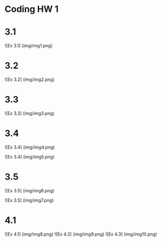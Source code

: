 # Coding HW 1

# 3.1
![Ex 3.1] (img/img1.png)

# 3.2
![Ex 3.2] (img/img2.png)

# 3.3
![Ex 3.3] (img/img3.png)

# 3.4
![Ex 3.4] (img/img4.png)

![Ex 3.4] (img/img5.png)

# 3.5
![Ex 3.5] (img/img6.png)

![Ex 3.5] (img/img7.png)

# 4.1
![Ex 4.1] (img/img8.png)
![Ex 4.2] (img/img9.png)
![Ex 4.3] (img/img10.png)
